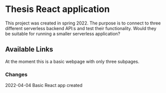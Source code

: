 # Thesis React application

This project was created in spring 2022. The purpose is to connect to
three different serverless backend API:s and test their functionality. Would they
be suitable for running a smaller serverless application?

## Available Links

At the moment this is a basic webpage with only three subpages.

### Changes
2022-04-04 Basic React app created
